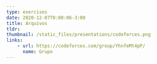 ```yaml
---
type: exercises
date: 2020-12-07T0:00:06-3:00
title: Arquivos
tldr: 
thumbnail: /static_files/presentations/codeforces.png
links: 
    - url: https://codeforces.com/group/YhnfeMt4pP/
      name: Grupo
---
```

